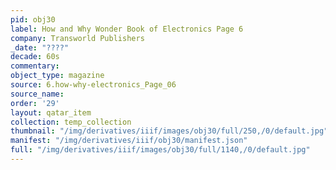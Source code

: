 ```yaml
---
pid: obj30
label: How and Why Wonder Book of Electronics Page 6
company: Transworld Publishers
_date: "????"
decade: 60s
commentary: 
object_type: magazine
source: 6.how-why-electronics_Page_06
source_name: 
order: '29'
layout: qatar_item
collection: temp_collection
thumbnail: "/img/derivatives/iiif/images/obj30/full/250,/0/default.jpg"
manifest: "/img/derivatives/iiif/obj30/manifest.json"
full: "/img/derivatives/iiif/images/obj30/full/1140,/0/default.jpg"
---
```

